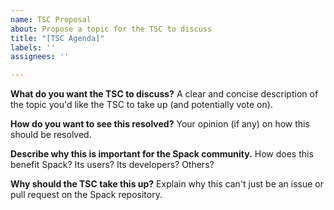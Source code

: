 ```yaml
---
name: TSC Proposal
about: Propose a topic for the TSC to discuss
title: "[TSC Agenda]"
labels: ''
assignees: ''

---
```


**What do you want the TSC to discuss?**
A clear and concise description of the topic you'd like the TSC to take up (and potentially vote on).

**How do you want to see this resolved?**
Your opinion (if any) on how this should be resolved.

**Describe why this is important for the Spack community.**
How does this benefit Spack? Its users? Its developers? Others?

**Why should the TSC take this up?**
Explain why this can't just be an issue or pull request on the Spack repository.
